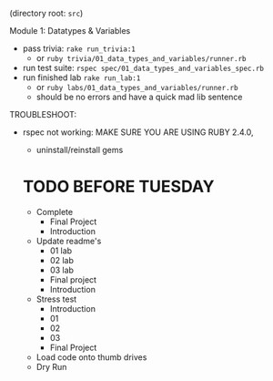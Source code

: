 (directory root: `src`)

Module 1: Datatypes & Variables
- pass trivia: `rake run_trivia:1`
    - or `ruby trivia/01_data_types_and_variables/runner.rb`
- run test suite: `rspec spec/01_data_types_and_variables_spec.rb`
- run finished lab `rake run_lab:1`
    - or `ruby labs/01_data_types_and_variables/runner.rb`
    - should be no errors and have a quick mad lib sentence

TROUBLESHOOT:
- rspec not working: MAKE SURE YOU ARE USING RUBY 2.4.0,
    - uninstall/reinstall gems

    # TODO BEFORE TUESDAY
    - Complete
        - Final Project
        - Introduction
    - Update readme's
        - 01 lab
        - 02 lab
        - 03 lab
        - Final project
        - Introduction
    - Stress test
        - Introduction
        - 01
        - 02
        - 03
        - Final Project
    - Load code onto thumb drives
    - Dry Run
